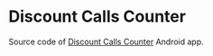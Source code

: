 Discount Calls Counter
======================

Source code of [Discount Calls Counter](https://play.google.com/store/apps/details?id=in.manki.android.callcounter) Android app.
